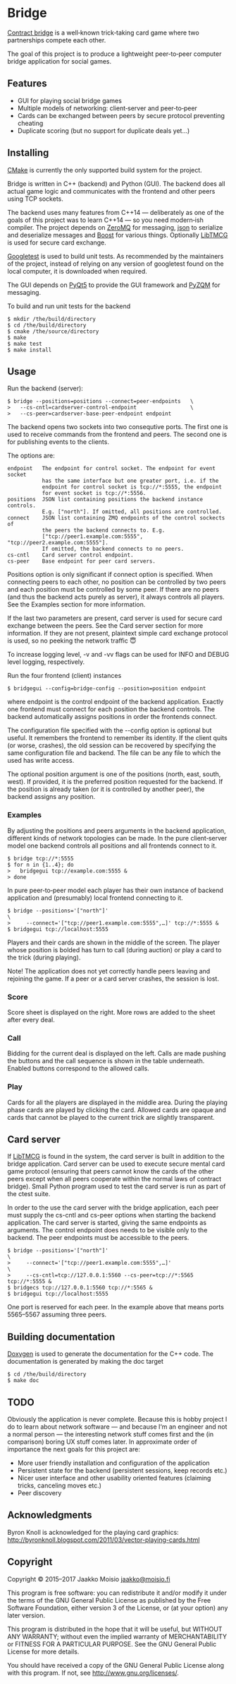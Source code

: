 # Bridge

[Contract bridge](https://en.wikipedia.org/wiki/Contract_bridge) is a
well‐known trick‐taking card game where two partnerships compete each other.

The goal of this project is to produce a lightweight peer‐to‐peer computer
bridge application for social games.

## Features

- GUI for playing social bridge games
- Multiple models of networking: client‐server and peer‐to‐peer
- Cards can be exchanged between peers by secure protocol preventing cheating
- Duplicate scoring (but no support for duplicate deals yet…)

## Installing

[CMake](https://cmake.org/) is currently the only supported build system for
the project.

Bridge is written in C++ (backend) and Python (GUI). The backend does all
actual game logic and communicates with the frontend and other peers using TCP
sockets.

The backend uses many features from C++14 — deliberately as one of the goals
of this project was to learn C++14 — so you need modern‐ish compiler. The
project depends on [ZeroMQ](http://zeromq.org/) for messaging,
[json](https://github.com/nlohmann/json) to serialize and deserialize messages
and [Boost](http://www.boost.org/) for various things. Optionally
[LibTMCG](http://www.nongnu.org/libtmcg/) is used for secure card exchange.

[Googletest](https://github.com/google/googletest) is used to build unit
tests. As recommended by the maintainers of the project, instead of relying on
any version of googletest found on the local computer, it is downloaded when
required.

The GUI depends
on [PyQt5](https://www.riverbankcomputing.com/software/pyqt/download5)
to provide the GUI framework
and [PyZQM](https://github.com/zeromq/pyzmq) for messaging.

To build and run unit tests for the backend

    $ mkdir /the/build/directory
    $ cd /the/build/directory
    $ cmake /the/source/directory
    $ make
    $ make test
    $ make install

## Usage

Run the backend (server):

    $ bridge --positions=positions --connect=peer‐endpoints   \
    >   --cs-cntl=cardserver‐control‐endpoint                 \
    >   --cs-peer=cardserver‐base‐peer‐endpoint endpoint

The backend opens two sockets into two consequtive ports. The first one is
used to receive commands from the frontend and peers. The second one is for
publishing events to the clients.

The options are:

    endpoint   The endpoint for control socket. The endpoint for event socket
               has the same interface but one greater port, i.e. if the
               endpoint for control socket is tcp://*:5555, the endpoint
               for event socket is tcp://*:5556.
    positions  JSON list containing positions the backend instance controls.
               E.g. ["north"]. If omitted, all positions are controlled.
    connect    JSON list containing ZMQ endpoints of the control sockects of
               the peers the backend connects to. E.g.
               ["tcp://peer1.example.com:5555", "tcp://peer2.example.com:5555"].
               If omitted, the backend connects to no peers.
    cs-cntl    Card server control endpoint.
    cs-peer    Base endpoint for peer card servers.

Positions option is only significant if connect option is specified. When
connecting peers to each other, no position can be controlled by two peers and
each position must be controlled by some peer. If there are no peers (and thus
the backend acts purely as server), it always controls all players. See the
Examples section for more information.

If the last two parameters are present, card server is used for secure card
exchange between the peers. See the Card server section for more information. If
they are not present, plaintext simple card exchange protocol is used, so no
peeking the network traffic :innocent:

To increase logging level, -v and -vv flags can be used for INFO and DEBUG level
logging, respectively.

Run the four frontend (client) instances

    $ bridgegui --config=bridge-config --position=position endpoint

where endpoint is the control endpoint of the backend application. Exactly one
frontend must connect for each position the backend controls. The backend
automatically assigns positions in order the frontends connect.

The configuration file specified with the --config option is optional but
useful. It remembers the frontend to remember its identity. If the client quits
(or worse, crashes), the old session can be recovered by specifying the same
configuration file and backend. The file can be any file to which the used has
write access.

The optional position argument is one of the positions (north, east, south,
west). If provided, it is the preferred position requested for the backend. If
the position is already taken (or it is controlled by another peer), the backend
assigns any position.

### Examples

By adjusting the positions and peers arguments in the backend application,
different kinds of network topologies can be made. In the pure client‐server
model one backend controls all positions and all frontends connect to it.

    $ bridge tcp://*:5555
    $ for n in {1..4}; do
    >   bridgegui tcp://example.com:5555 &
    > done

In pure peer‐to‐peer model each player has their own instance of backend
application and (presumably) local frontend connecting to it.

    $ bridge --positions='["north"]'                                      \
    >     --connect='["tcp://peer1.example.com:5555",…]' tcp://*:5555 &
    $ bridgegui tcp://localhost:5555

Players and their cards are shown in the middle of the screen. The player whose
position is bolded has turn to call (during auction) or play a card to the trick
(during playing).

Note! The application does not yet correctly handle peers leaving and rejoining
the game. If a peer or a card server crashes, the session is lost.

### Score

Score sheet is displayed on the right. More rows are added to the sheet after
every deal.

### Call

Bidding for the current deal is displayed on the left. Calls are made pushing
the buttons and the call sequence is shown in the table underneath. Enabled
buttons correspond to the allowed calls.

### Play

Cards for all the players are displayed in the middle area. During the playing
phase cards are played by clicking the card. Allowed cards are opaque and cards
that cannot be played to the current trick are slightly transparent.

## Card server

If [LibTMCG](http://www.nongnu.org/libtmcg/) is found in the system, the card
server is built in addition to the bridge application. Card server can be used
to execute secure mental card game protocol (ensuring that peers cannot know the
cards of the other peers except when all peers cooperate within the normal laws
of contract bridge). Small Python program used to test the card server is run as
part of the ctest suite.

In order to the use the card server with the bridge application, each peer must
supply the cs-cntl and cs-peer options when starting the backend application.
The card server is started, giving the same endpoints as arguments. The control
endpoint does needs to be visible only to the backend. The peer endpoints must
be accessible to the peers.

    $ bridge --positions='["north"]'                                           \
    >     --connect='["tcp://peer1.example.com:5555",…]'                       \
    >     --cs-cntl=tcp://127.0.0.1:5560 --cs-peer=tcp://*:5565 tcp://*:5555 &
    $ bridgecs tcp://127.0.0.1:5560 tcp://*:5565 &
    $ bridgegui tcp://localhost:5555

One port is reserved for each peer. In the example above that means ports
5565–5567 assuming three peers.

## Building documentation

[Doxygen](http://www.stack.nl/~dimitri/doxygen/) is used to generate the
documentation for the C++ code. The documentation is generated by making the doc
target

    $ cd /the/build/directory
    $ make doc

## TODO

Obviously the application is never complete. Because this is hobby project I do
to learn about network software — and because I‘m an engineer and not a normal
person — the interesting network stuff comes first and the (in comparison)
boring UX stuff comes later. In approximate order of importance the next goals
for this project are:

- More user friendly installation and configuration of the application
- Persistent state for the backend (persistent sessions, keep records etc.)
- Nicer user interface and other usability oriented features (claiming tricks,
  canceling moves etc.)
- Peer discovery

## Acknowledgments

Byron Knoll is acknowledged for the playing card graphics:
<http://byronknoll.blogspot.com/2011/03/vector-playing-cards.html>

## Copyright

Copyright © 2015–2017 Jaakko Moisio <jaakko@moisio.fi>

This program is free software: you can redistribute it and/or modify it under
the terms of the GNU General Public License as published by the Free Software
Foundation, either version 3 of the License, or (at your option) any later
version.

This program is distributed in the hope that it will be useful, but WITHOUT
ANY WARRANTY; without even the implied warranty of MERCHANTABILITY or FITNESS
FOR A PARTICULAR PURPOSE.  See the GNU General Public License for more
details.

You should have received a copy of the GNU General Public License along with
this program.  If not, see <http://www.gnu.org/licenses/>.
